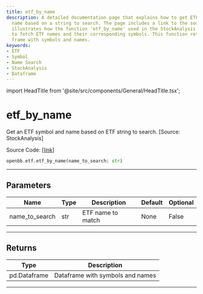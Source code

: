 ```yaml
---
title: etf_by_name
description: A detailed documentation page that explains how to get ETF symbol and
  name based on a string to search. The page includes a link to the source code and
  illustrates how the function 'etf_by_name' used in the StockAnalysis can be implemented
  to fetch ETF names and their corresponding symbols. This function returns a data
  frame with symbols and names.
keywords:
- ETF
- Symbol
- Name Search
- StockAnalysis
- Dataframe
---
```


import HeadTitle from '@site/src/components/General/HeadTitle.tsx';

<HeadTitle title="etf_by_name - Etf - Reference | OpenBB SDK Docs" />

# etf_by_name

Get an ETF symbol and name based on ETF string to search. [Source: StockAnalysis]

Source Code: [[link](https://github.com/OpenBB-finance/OpenBBTerminal/tree/main/openbb_terminal/etf/stockanalysis_model.py#L132)]

```python
openbb.etf.etf_by_name(name_to_search: str)
```

---

## Parameters

| Name | Type | Description | Default | Optional |
| ---- | ---- | ----------- | ------- | -------- |
| name_to_search | str | ETF name to match | None | False |


---

## Returns

| Type | Description |
| ---- | ----------- |
| pd.Dataframe | Dataframe with symbols and names |
---

